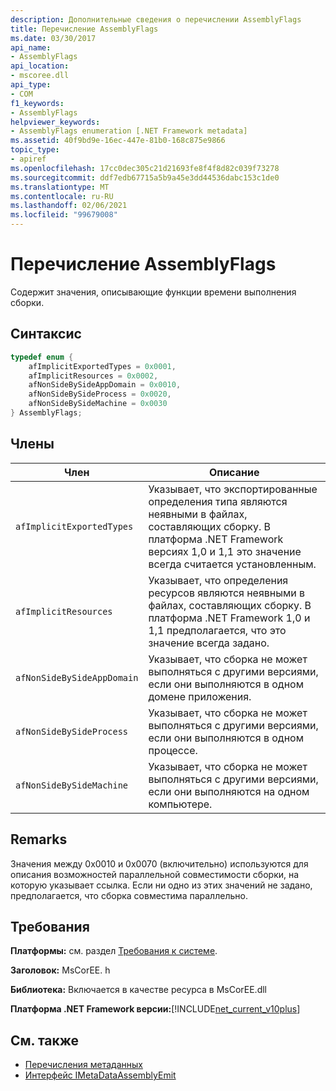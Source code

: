 ```yaml
---
description: Дополнительные сведения о перечислении AssemblyFlags
title: Перечисление AssemblyFlags
ms.date: 03/30/2017
api_name:
- AssemblyFlags
api_location:
- mscoree.dll
api_type:
- COM
f1_keywords:
- AssemblyFlags
helpviewer_keywords:
- AssemblyFlags enumeration [.NET Framework metadata]
ms.assetid: 40f9bd9e-16ec-447e-81b0-168c875e9866
topic_type:
- apiref
ms.openlocfilehash: 17cc0dec305c21d21693fe8f4f8d82c039f73278
ms.sourcegitcommit: ddf7edb67715a5b9a45e3dd44536dabc153c1de0
ms.translationtype: MT
ms.contentlocale: ru-RU
ms.lasthandoff: 02/06/2021
ms.locfileid: "99679008"
---
```

# <a name="assemblyflags-enumeration"></a>Перечисление AssemblyFlags

Содержит значения, описывающие функции времени выполнения сборки.  
  
## <a name="syntax"></a>Синтаксис  
  
```cpp  
typedef enum {  
    afImplicitExportedTypes = 0x0001,  
    afImplicitResources = 0x0002,  
    afNonSideBySideAppDomain = 0x0010,  
    afNonSideBySideProcess = 0x0020,  
    afNonSideBySideMachine = 0x0030  
} AssemblyFlags;  
```  
  
## <a name="members"></a>Члены  
  
|Член|Описание|  
|------------|-----------------|  
|`afImplicitExportedTypes`|Указывает, что экспортированные определения типа являются неявными в файлах, составляющих сборку. В платформа .NET Framework версиях 1,0 и 1,1 это значение всегда считается установленным.|  
|`afImplicitResources`|Указывает, что определения ресурсов являются неявными в файлах, составляющих сборку. В платформа .NET Framework 1,0 и 1,1 предполагается, что это значение всегда задано.|  
|`afNonSideBySideAppDomain`|Указывает, что сборка не может выполняться с другими версиями, если они выполняются в одном домене приложения.|  
|`afNonSideBySideProcess`|Указывает, что сборка не может выполняться с другими версиями, если они выполняются в одном процессе.|  
|`afNonSideBySideMachine`|Указывает, что сборка не может выполняться с другими версиями, если они выполняются на одном компьютере.|  
  
## <a name="remarks"></a>Remarks  

 Значения между 0x0010 и 0x0070 (включительно) используются для описания возможностей параллельной совместимости сборки, на которую указывает ссылка. Если ни одно из этих значений не задано, предполагается, что сборка совместима параллельно.  
  
## <a name="requirements"></a>Требования  

 **Платформы:** см. раздел [Требования к системе](../../get-started/system-requirements.md).  
  
 **Заголовок:** MsCorEE. h  
  
 **Библиотека:** Включается в качестве ресурса в MsCorEE.dll  
  
 **Платформа .NET Framework версии:**[!INCLUDE[net_current_v10plus](../../../../includes/net-current-v10plus-md.md)]  
  
## <a name="see-also"></a>См. также

- [Перечисления метаданных](metadata-enumerations.md)
- [Интерфейс IMetaDataAssemblyEmit](imetadataassemblyemit-interface.md)
